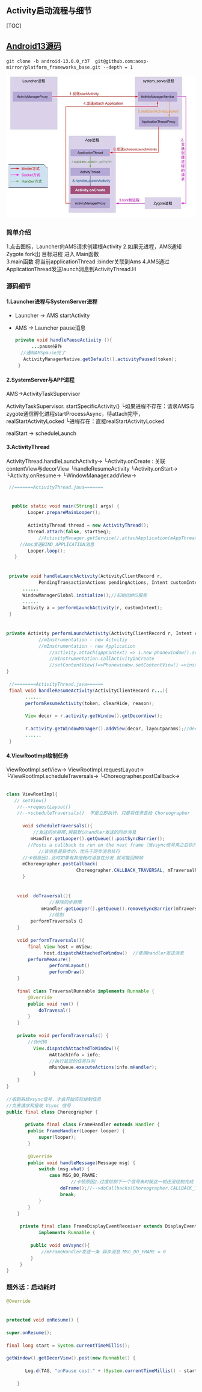 ## Activity启动流程与细节

[TOC]

## [Android13源码](https://github.com/aosp-mirror/platform_frameworks_base/releases/tag/android-13.0.0_r37)

```shell
git clone -b android-13.0.0_r37  git@github.com:aosp-mirror/platform_frameworks_base.git --depth = 1
```






![启动流程涉及进程间通信](./img/启动流程涉及进程间通信.webp)





### 简单介绍

1.点击图标，Launcher向AMS请求创建根Activity
2.如果无进程，AMS通知Zygote  fork出 目标进程 进入 Main函数  
3.main函数 将当前applicationThread :binder关联到Ams
4.AMS通过ApplicationThread发送launch消息到ActivityThread.H

### 源码细节

#### 1.Launcher进程与SystemServer进程

- Launcher -> AMS     startActivity

- AMS -> Launcher     pause消息
  
  
  
  ```java
  private void handlePauseActivity (){
  		...pause操作
  	//通知AMSpause完了
     ActivityManagerNative.getDefault().activityPaused(token);
   }                 
  ```

#### 2.SystemServer与APP进程

AMS->ActivityTaskSupervisor

ActivityTaskSupervisor.  startSpecificActivity()
 └如果进程不存在：请求AMS与zygote通信孵化进程startProcessAsync，待attach完毕，realStartActivityLocked
 └进程存在：直接realStartActivityLocked	

realStart -> scheduleLaunch

#### 3.ActivityThread

ActivityThread.handleLaunchActivity->
    └Activity.onCreate   : 关联contentView与decorView
	└handleResumeActivity
       └Activity.onStart->
       └Activity.onResume->
       └WindowManager.addView->

```java
 //=======ActivityThread.java=======


  public static void main(String[] args) {
        Looper.prepareMainLooper();
		
        ActivityThread thread = new ActivityThread();
        thread.attach(false, startSeq);
     		//ActivityManager.getService().attachApplication(mAppThread, startSeq); 
     //Ams发送BIND_APPLICATION消息
       	Looper.loop();
   }


 private void handleLaunchActivity(ActivityClientRecord r,
            PendingTransactionActions pendingActions, Intent customIntent）{
      ......
      WindowManagerGlobal.initialize();//初始化WMS服务
      ......
      Activity a = performLaunchActivity(r, customIntent);
 }


private Activity performLaunchActivity(ActivityClientRecord r, Intent customIntent) {
    		//mInstrumentation - new Actvitiy 
    		//mInstrumentation - new Application
				//activity.attach(appContext) => 1.new phonewindow().setWindowManager() 
				//mInstrumentation.callActivityOnCreate 
				//setContentView()=>Phonewindow.setContentView() =>installdecor关联contentView
}

 //========ActivityThread.java======
 final void handleResumeActivity(ActivityClientRecord r...){
       ......
       performResumeActivity(token, clearHide, reason);
     
       View decor = r.activity.getWindow().getDecorView();

       r.activity.getWindowManager().addView(decor, layoutparams);//decor添加到window
       ......
 }
```

#### 4.ViewRootImpl绘制任务

ViewRootImpl.setView->
ViewRootImpl.requestLayout->
 └ViewRootImpl.scheduleTraversals->
 └Choreographer.postCallback->

```java

class ViewRootImpl{
   // setView()
    //-->requestLayout()
    //-->scheduleTraversals()  不是立即执行，只是将任务丢给 Choreographer 

      void scheduleTraversals(){
          //发送同步屏障,屏蔽默认handler发送的同步消息
         mHandler.getLooper().getQueue().postSyncBarrier();
   		//Posts a callback to run on the next frame（当vsync信号来之后执行）
			//该消息是异步的，优先于同步消息执行
      //卡顿原因1.此时如果有其他耗时消息在分发 就可能回掉帧
      mChoreographer.postCallback(
                          Choreographer.CALLBACK_TRAVERSAL, mTraversalRunnable, null);
      }


  	void  doTraversal(){
				//移除同步屏障
 			 mHandler.getLooper().getQueue().removeSyncBarrier(mTraversalBarrier);   
				//绘制
    	 performTraversals（）
    } 

	void performTraversals(){
        final View host = mView;
			  host.dispatchAttachedToWindow()  //使用handler发送消息
        performMeasure()
				performLayout()
				performDraw()    
    }  
    
    final class TraversalRunnable implements Runnable {
        @Override
        public void run() {
            doTravesal()
        }
    }

    private void performTraversals() {
        //伪代码
		  View.dispatchAttachedToWindow(){
             	mAttachInfo = info;
				//执行延迟的任务队列	
              	mRunQueue.executeActions(info.mHandler);
          }
    }
}

//收到系统vsync信号，才会开始实际绘制任务
//负责请求和接收 Vsync 信号
public final class Choreographer {
    
	   private final class FrameHandler extends Handler {
        public FrameHandler(Looper looper) {
            super(looper);
        }

        @Override
        public void handleMessage(Message msg) {
            switch (msg.what) {
                case MSG_DO_FRAME:
                		//卡顿原因2.过度绘制下一个信号来时候这一帧还没绘制完成
                    doFrame();//-->doCallbacks(Choreographer.CALLBACK_TRAVERSAL);
                    break;
            }
        }
    }
	
     private final class FrameDisplayEventReceiver extends DisplayEventReceiver
            implements Runnable {
         
         public void onVsync(){
             //mFrameHandler发送一条 异步消息 MSG_DO_FRAME = 0
         }
     } 
}
```




### 题外话：启动耗时

```java
@Override


protected void onResume() {

super.onResume();

final long start = System.currentTimeMillis();

getWindow().getDecorView().post(new Runnable() {

       Log.d(TAG, "onPause cost:" + (System.currentTimeMillis() - start));

    }
```